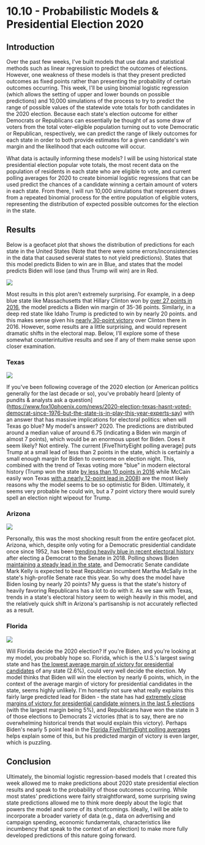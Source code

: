 # 10.10 - Probabilistic Models & Presidential Election 2020
## Introduction
Over the past few weeks, I've built models that use data and statistical methods such as linear regression to predict the outcomes of elections. However, one weakness of these models is that they present predicted outcomes as fixed points rather than presenting the probability of certain outcomes occurring. This week, I'll be using binomial logistic regression (which allows the setting of upper and lower bounds on possible predictions) and 10,000 simulations of the process to try to predict the range of possible values of the statewide vote totals for both candidates in the 2020 election. Because each state's election outcome for either Democrats or Republicans can essentially be thought of as some draw of voters from the total voter-eligible population turning out to vote Democratic or Republican, respectively, we can predict the range of likely outcomes for each state in order to both provide estimates for a given candidate's win margin and the likelihood that each outcome will occur. 

What data is actaully informing these models? I will be using historical state presidential election popular vote totals, the most recent data on the population of residents in each state who are eligible to vote, and current polling averages for 2020 to create binomial logistic regressions that can be used predict the chances of a candidate winning a certain amount of voters in each state. From there, I will run 10,000 simulations that represent draws from a repeated binomial process for the entire population of eligible voters, representing the distribution of expected possible outcomes for the election in the state.

## Results
Below is a geofacet plot that shows the distribution of predictions for each state in the United States (Note that there were some errors/inconsistencies in the data that caused several states to not yield predictions). States that this model predicts Biden to win are in Blue, and states that the model predicts Biden will lose (and thus Trump will win) are in Red.

![](geofacet_plot.jpeg)

Most results in this plot aren't extremely surprising. For example, in a deep blue state like Massachusetts that Hillary Clinton won by [over 27 points in 2016](https://www.nytimes.com/elections/2016/results/massachusetts-president-clinton-trump), the model predicts a Biden win margin of 35-36 points. Similarly, in a deep red state like Idaho Trump is predicted to win by nearly 20 points. and this makes sense given his [nearly 30-point victory](https://www.nytimes.com/elections/2016/results/idaho) over Clinton there in 2016. However, some results are a little surprising, and would represent dramatic shifts in the electoral map. Below, I'll explore some of these somewhat counterintuitive results and see if any of them make sense upon closer examination.

### Texas
![](texas_margin.jpeg)

If you've been following coverage of the 2020 election (or American politics generally for the last decade or so), you've probably heard [plenty of pundits & analysts ask a question] (https://www.fox10phoenix.com/news/2020-election-texas-hasnt-voted-democrat-since-1976-but-the-state-is-in-play-this-year-experts-say) with an answer that has massive implications for electoral politics: when will Texas go blue? My model's answer? 2020. The predictions are distributed around a median value of around 6.75 (indicating a Biden win margin of almost 7 points), which would be an enormous upset for Biden. Does it seem likely? Not entirely. The current [FiveThirtyEight polling average] puts Trump at a small lead of less than 2 points in the state, which is certainly a small enough margin for Biden to overcome on election night. This, combined with the trend of Texas voting more "blue" in modern electoral history (Trump won the state [by less than 10 points in 2016](https://www.nytimes.com/elections/2016/results/texas) while McCain easily won Texas [with a nearly 12-point lead in 2008](https://en.wikipedia.org/wiki/2008_United_States_presidential_election_in_Texas)) are the most likely reasons why the model seems to be so optimistic for Biden. Ultimately, it seems very probable he could win, but a 7 point victory there would surely spell an election night wipeout for Trump. 

### Arizona
![](arizona_margins.jpeg)

Personally, this was the most shocking result from the entire geofacet plot. Arizona, which, despite only voting for a Democratic presidential candidate once since 1952, has been [trending heavily blue in recent electoral history](https://www.nytimes.com/2020/09/25/us/politics/arizona-biden-trump-kelly-mcsally.html) after electing a Democrat to the Senate in 2018. Polling shows Biden [maintaining a steady lead in the state](https://www.nytimes.com/2020/10/05/us/elections/politics-arizona-poll.html), and Democratic Senate candidate Mark Kelly is expected to beat Republican incumbent Martha McSally in the state's high-profile Senate race this year. So why does the model have Biden losing by nearly 20 points? My guess is that the state's history of heavily favoring Republicans has a lot to do with it. As we saw with Texas, trends in a state's electoral history seem to weigh heavily in this model, and the relatively quick shift in Arizona's partisanship is not accurately reflected as a result.

### Florida
![](florda_margin.jpeg)

Will Florida decide the 2020 election? If you're Biden, and you're looking at my model, you probably hope so. Florida, which is the U.S.'s largest swing state and has [the lowest average margin of victory for presidential candidates](https://www.heraldtribune.com/in-depth/news/2020/10/12/donald-trump-and-joe-biden-tied-florida-americas-largest-swing-state-and-key-battleground/5802371002/) of any state (2.6%), could very well decide the election. My model thinks that Biden will win the election by nearly 6 points, which, in the context of the average margin of victory for presidential candidates in the state, seems highly unlikely. I'm honestly not sure what really explains this fairly large predicted lead for Biden - the state has had [extremely close margins of victory for presidential candidate winners in the last 5 elections](https://www.270towin.com/states/Florida) (with the largest margin being 5%), and Republicans have won the state in 3 of those elections to Democrats 2 victories (that is to say, there are no overwhelming historical trends that would explain this victory). Perhaps Biden's nearly 5 point lead in the [Florida FiveThirtyEight polling averages](https://projects.fivethirtyeight.com/polls/president-general/florida/) helps explain some of this, but his predicted margin of victory is even larger, which is puzzling. 

## Conclusion
Ultimately, the binomial logistic regression-based models that I created this week allowed me to make predictions about 2020 state presidential election results and speak to the probability of those outcomes occurring. While most states' predictions were fairly straightforward, some surprising swing state predictions allowed me to think more deeply about the logic that powers the model and some of its shortcomings. Ideally, I will be able to incorporate a broader variety of data (e.g., data on advertising and campaign spending, economic fundamentals, characteristics like incumbency that speak to the context of an election) to make more fully developed predictions of this nature going forward.


